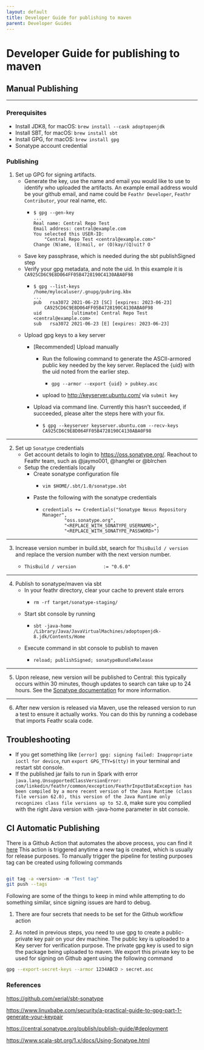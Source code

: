 ```yaml
---
layout: default
title: Developer Guide for publishing to maven
parent: Developer Guides
---
```


# Developer Guide for publishing to maven

## Manual Publishing
---

### Prerequisites
- Install JDK8, for macOS: `brew install --cask adoptopenjdk`
- Install SBT, for macOS: `brew install sbt`
- Install GPG, for macOS: `brew install gpg`
- Sonatype account credential

### Publishing
1. Set up GPG for signing artifacts.
    * Generate the key, use the name and email you would like to use to identify who uploaded the artifacts. An example email address would be your github email, and name could be `Feathr Developer`, `Feathr Contributor`, your real name, etc.
        *   ```
            $ gpg --gen-key
            ...
            Real name: Central Repo Test
            Email address: central@example.com
            You selected this USER-ID:
                "Central Repo Test <central@example.com>"
            Change (N)ame, (E)mail, or (O)kay/(Q)uit? O
            ```
     * Save key passphrase, which is needed during the sbt publishSigned step
     * Verify your gpg metadata, and note the uid. In this example it is `CA925CD6C9E8D064FF05B4728190C4130ABA0F98`
        *   ```
            $ gpg --list-keys
            /home/mylocaluser/.gnupg/pubring.kbx
            ...
            pub   rsa3072 2021-06-23 [SC] [expires: 2023-06-23]
                CA925CD6C9E8D064FF05B4728190C4130ABA0F98
            uid           [ultimate] Central Repo Test <central@example.com>
            sub   rsa3072 2021-06-23 [E] [expires: 2023-06-23]
            ```
    * Upload gpg keys to a key server
        * [Recommended] Upload manually
            * Run the following command to generate the ASCII-armored public key needed by the key server. Replaced the {uid} with the uid noted from the earlier step.
                *   ```
                    gpg --armor --export {uid} > pubkey.asc
                    ```
            * upload to http://keyserver.ubuntu.com/ via `submit key`

        * Upload via command line. Currently this hasn't succeeded, if succeeded, please alter the steps here with your fix.
            *   ```
                $ gpg --keyserver keyserver.ubuntu.com --recv-keys CA925CD6C9E8D064FF05B4728190C4130ABA0F98
                ```
---

2.  Set up `Sonatype` credentials    
    * Get account details to login to https://oss.sonatype.org/. Reachout to Feathr team, such as @jaymo001, @hangfei or @blrchen
    * Setup the credentials locally
        * Create sonatype configuration file
            *   ```
                vim $HOME/.sbt/1.0/sonatype.sbt
                ```
        * Paste the following with the sonatype credentials
            *   ```
                credentials += Credentials("Sonatype Nexus Repository Manager",
                        "oss.sonatype.org",
                        "<REPLACE_WITH_SONATYPE_USERNAME>",
                        "<REPLACE_WITH_SONATYPE_PASSWORD>")
                ```
---
3. Increase version number in build.sbt, search for `ThisBuild / version` and replace the version number with the next version number.
    *   ```
        ThisBuild / version          := "0.6.0"
        ```

---
4. Publish to sonatype/maven via sbt
    * In your feathr directory, clear your cache to prevent stale errors
        *   ```
            rm -rf target/sonatype-staging/
            ```
    * Start sbt console by running
        *   ```
            sbt -java-home /Library/Java/JavaVirtualMachines/adoptopenjdk-8.jdk/Contents/Home
            ```
    * Execute command in sbt console to publish to maven
        *   ```
            reload; publishSigned; sonatypeBundleRelease
            ```
---

5. Upon release, new version will be published to Central: this typically occurs within 30 minutes, though updates to search can take up to 24 hours. See the [Sonatype documentation](https://central.sonatype.org/publish/publish-guide/#releasing-to-central) for more information.

---

6. After new version is released via Maven, use the released version to run a test to ensure it actually works. You can do this by running a codebase that imports Feathr scala code.

## Troubleshooting
- If you get something like `[error] gpg: signing failed: Inappropriate ioctl for device`, run `export GPG_TTY=$(tty)` in your terminal and restart sbt console.
- If the published jar fails to run in Spark with error `java.lang.UnsupportedClassVersionError: com/linkedin/feathr/common/exception/FeathrInputDataException has been compiled by a more recent version of the Java Runtime (class file version 62.0), this version of the Java Runtime only recognizes class file versions up to 52.0`, make sure you complied with the right Java version with -java-home parameter in sbt console.

## CI Automatic Publishing
There is a Github Action that automates the above process, you can find it [here](../../.github/workflows/publish-to-maven.yml)
This action is triggered anytime a new tag is created, which is usually for release purposes. To manually trigger the pipeline for testing purposes tag can be created using following commands

```bash

git tag -a <version> -m "Test tag"
git push --tags

```

Following are some of the things to keep in mind while attempting to do something similar, since signing issues are hard to debug.
1. There are four secrets that needs to be set for the Github workflow action
    
1. As noted in previous steps, you need to use gpg to create a public-private key pair on your dev machine. The public key is uploaded to a Key server for verification purpose. The private gpg key is used to sign the package being uploaded to maven. We export this private key to be used for signing on Github agent using the following command

```bash
gpg --export-secret-keys --armor 1234ABCD > secret.asc

```

### References

https://github.com/xerial/sbt-sonatype

https://www.linuxbabe.com/security/a-practical-guide-to-gpg-part-1-generate-your-keypair

https://central.sonatype.org/publish/publish-guide/#deployment

https://www.scala-sbt.org/1.x/docs/Using-Sonatype.html
